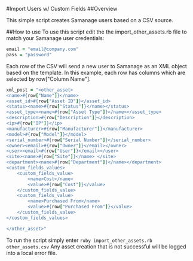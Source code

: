 #Import Users w/ Custom Fields
##Overview

This simple script creates Samanage users based on a CSV source.

##How to use
To use this script edit the the import_other_assets.rb file to match your Samanage user credentials:

```ruby
email = "email@company.com"
pass = "password"
```

Each row of the CSV will send a new user to Samanage as an XML object based on the template. In this example, each row has columns which are selected by row["Column Name"].

```ruby
xml_post = "<other_asset>
<name>#{row["Name"]}</name>
<asset_id>#{row["Asset ID"]}</asset_id>
<status><name>#{row["Status"]}</name></status>
<asset_type><name>#{row["Asset Type"]}</name></asset_type>
<description>#{row["Description"]}</description>
<ip>#{row["IP"]}</ip>
<manufacturer>#{row["Manufacturer"]}</manufacturer>
<model>#{row["Model"]}</model>
<serial_number>#{row["Serial Number"]}</serial_number>
<owner><email>#{row["Owner"]}</email></owner>
<user><email>#{row["User"]}</email></user>
<site><name>#{row["Site"]}</name> </site>
<department><name>#{row["Department"]}</name></department>
<custom_fields_values>
	<custom_fields_value>
		<name>Cost</name>
		<value>#{row["Cost"]}</value>
	</custom_fields_value>
	<custom_fields_value>
		<name>Purchased From</name>
		<value>#{row["Purchased From"]}</value>
	</custom_fields_value>
</custom_fields_values>

</other_asset>"
```
To run the script simply enter `ruby import_other_assets.rb other_assets.csv` Any asset creation that is not successful will be logged into a local error file.
